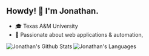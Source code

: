 ## Howdy! 🤠 I'm Jonathan.

- 🎓 Texas A&M University<br />
- 🔬 Passionate about web applications & automation, <br />

<p>
  <img align="left" src="https://github-readme-stats.vercel.app/api?username=jonathan-lor&show_icons=true&layout=compact&theme=cobalt&count_private=true&hide_rank=true"" alt="Jonathan's Github Stats" />
  <img align="left" src="https://github-readme-stats.vercel.app/api/top-langs/?username=jonathan-lor&show_icons=true&layout=compact&theme=cobalt&count_private=true" alt="Jonathan's Languages" />
</p>
